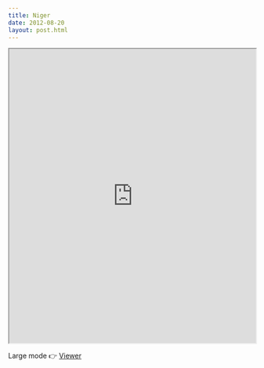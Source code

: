 ```yaml
---
title: Niger 
date: 2012-08-20
layout: post.html
---
```


<div class="mapParent">
    <iframe id="niger"
        width="100%"
        height="600px"
        src="http://devseed.com/project-connect-visualizations/countries/niger_map/">
    </iframe>
</div>

Large mode 👉 [Viewer](../../countries/niger_map/)